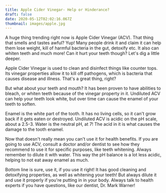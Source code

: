 ```yaml
---
title: Apple Cider Vinegar- Help or Hinderance?
draft: false
date: 2020-05-12T02:02:16.067Z
thumbnail: images/apple.jpg
---
```


A huge thing trending right now is Apple Cider Vinegar (ACV). That thing that smells and tastes awful? Yup! Many people drink it and claim it can help them lose weight, kill of harmful bacteria in the gut, detoxify etc. It also can whiten teeth and much more! Can it hurt your teeth though? Let's dig a little deeper.

Apple Cider Vinegar is used to clean and disinfect things like counter tops. Its vinegar properties allow it to kill off pathogens, which is bacteria that causes disease and illness. That's a great thing, right?

But what about your teeth and mouth? It has been proven to have abilities to bleach, or whiten teeth because of the vinegar property in it. Undiluted ACV can help your teeth look white, but over time can cause the enamel of your teeth to soften.

Enamel is the white part of the tooth. It has no living cells, so it can't grow back if it gets eaten or destroyed. Undiluted ACV is acidic on the pH scale, about a 2.5-3. Water is the neutral pH, at 7! The acid in it is what causes the damage to the tooth enamel.

Now that doesn't really mean you can't use it for health benefits. If you are going to use ACV, consult a doctor and/or dentist to see how they recommend to use it for specific purposes, like teeth whitening. Always remember to dilute it with water. This way the pH balance is a lot less acidic, helping to not eat away enamel as much.

Bottom line is sure, use it, if you use it right! It has good cleaning and detoxifying properties, as well as whitening your teeth! But always dilute it and use it properly if you're putting in in your body. Always talk to health experts if you have questions, like our dentist, Dr. Mark Warner!
